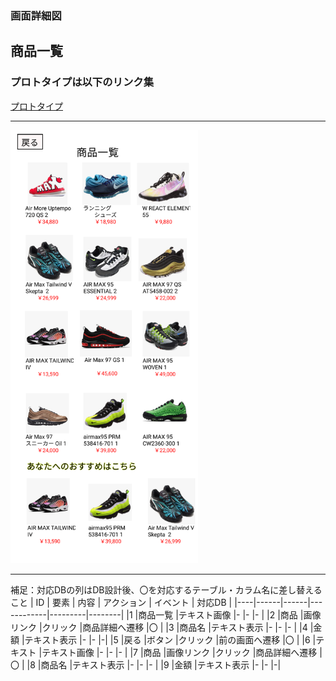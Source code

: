 ### 画面詳細図
## 商品一覧
### プロトタイプは以下のリンク集
[プロトタイプ](https://www.figma.com/file/5TNn5hMKarPFLmWIexSNYm/Untitled?node-id=23%3A0)
*****
<img src="../img/商品一覧.png" width="300px">

*****
補足：対応DBの列はDB設計後、〇を対応するテーブル・カラム名に差し替えること
| ID | 要素 | 内容 | アクション | イベント | 対応DB |
|----|------|------|------------|---------|--------|
|1 |商品一覧  |テキスト画像   |-        |-   |-  |
|2 |商品      |画像リンク     |クリック   |商品詳細へ遷移  |〇 |
|3 |商品名    |テキスト表示     |-        |-   |-  |
|4 |金額      |テキスト表示   |-     |-   |-|
|5 |戻る      |ボタン         |クリック   |前の画面へ遷移  |〇 |
|6 |テキスト  |テキスト画像   |-         |-      |-   |
|7 |商品      |画像リンク     |クリック   |商品詳細へ遷移  |〇 |
|8 |商品名    |テキスト表示     |-        |-   |-  |
|9 |金額      |テキスト表示   |-     |-   |-|
